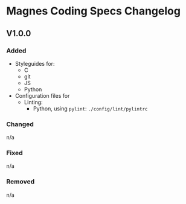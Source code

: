 # Magnes Coding Specs Changelog

## V1.0.0
### Added
* Styleguides for:
  * C
  * git
  * JS
  * Python
* Configuration files for
  * Linting:
    * Python, using `pylint`: `./config/lint/pylintrc`

### Changed
n/a

### Fixed
n/a

### Removed
n/a
